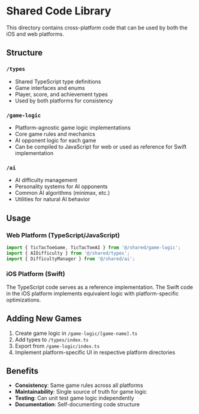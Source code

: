 # Shared Code Library

This directory contains cross-platform code that can be used by both the iOS and web platforms.

## Structure

### `/types`
- Shared TypeScript type definitions
- Game interfaces and enums
- Player, score, and achievement types
- Used by both platforms for consistency

### `/game-logic`
- Platform-agnostic game logic implementations
- Core game rules and mechanics
- AI opponent logic for each game
- Can be compiled to JavaScript for web or used as reference for Swift implementation

### `/ai`
- AI difficulty management
- Personality systems for AI opponents
- Common AI algorithms (minimax, etc.)
- Utilities for natural AI behavior

## Usage

### Web Platform (TypeScript/JavaScript)
```typescript
import { TicTacToeGame, TicTacToeAI } from '@/shared/game-logic';
import { AIDifficulty } from '@/shared/types';
import { DifficultyManager } from '@/shared/ai';
```

### iOS Platform (Swift)
The TypeScript code serves as a reference implementation. The Swift code in the iOS platform implements equivalent logic with platform-specific optimizations.

## Adding New Games

1. Create game logic in `/game-logic/[game-name].ts`
2. Add types to `/types/index.ts`
3. Export from `/game-logic/index.ts`
4. Implement platform-specific UI in respective platform directories

## Benefits

- **Consistency**: Same game rules across all platforms
- **Maintainability**: Single source of truth for game logic
- **Testing**: Can unit test game logic independently
- **Documentation**: Self-documenting code structure